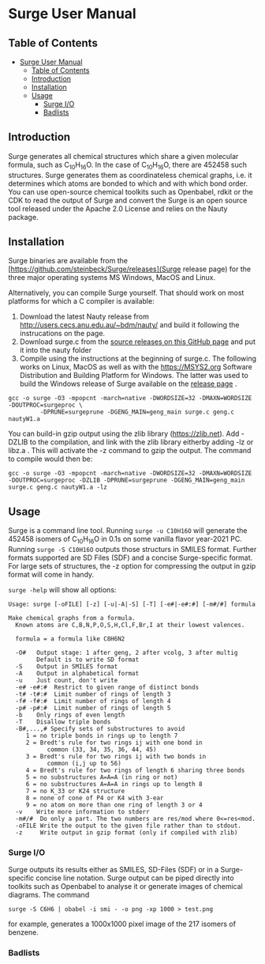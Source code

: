 # Surge User Manual
## Table of Contents
* [Surge User Manual](#surge-user-manual)
   * [Table of Contents](#table-of-contents)
   * [Introduction](#introduction)
   * [Installation](#installation)
   * [Usage](#usage)
      * [Surge I/O](#surge-io)
      * [Badlists](#badlists)

## Introduction
Surge generates all chemical structures which share a given molecular formula, such as C<sub>10</sub>H<sub>16</sub>O. In the case of C<sub>10</sub>H<sub>16</sub>O, there are 452458 such structures.
Surge generates them as coordinateless chemical graphs, i.e. it determines which atoms are bonded to which and with which bond order. You can use open-source chemical toolkits such as Openbabel, rdkit or the CDK to read the output of Surge and convert the
Surge is an open source tool released under the Apache 2.0 License and relies on the Nauty package.  

## Installation
Surge binaries are available from the [https://github.com/steinbeck/Surge/releases](Surge release page) for the three major operating systems MS Windows, MacOS and Linux.

Alternatively, you can compile Surge yourself. That should work on most platforms for which a C compiler is available:
1. Download the latest Nauty release from http://users.cecs.anu.edu.au/~bdm/nauty/ and build it following the instrucations on the page.
2. Download surge.c from the [source releases on this GitHub page](https://github.com/steinbeck/Surge/releases) and put it into the nauty folder
3. Compile using the instructions at the beginning of surge.c. The following works on Linux, MacOS as well as with the https://MSYS2.org
Software Distribution and Building Platform for Windows. The latter was used to build the Windows release of Surge available on the [release page](https://github.com/steinbeck/Surge/releases) .
```
gcc -o surge -O3 -mpopcnt -march=native -DWORDSIZE=32 -DMAXN=WORDSIZE -DOUTPROC=surgeproc \
         -DPRUNE=surgeprune -DGENG_MAIN=geng_main surge.c geng.c nautyW1.a
```
You can build-in gzip output using the zlib library (https://zlib.net). Add -DZLIB to the compilation, and link with the zlib library eitherby adding -lz or libz.a . This will activate the -z command to gzip the output. The command to compile would then be:
```
gcc -o surge -O3 -mpopcnt -march=native -DWORDSIZE=32 -DMAXN=WORDSIZE -DOUTPROC=surgeproc -DZLIB -DPRUNE=surgeprune -DGENG_MAIN=geng_main surge.c geng.c nautyW1.a -lz
```



## Usage

Surge is a command line tool. Running `surge -u C10H16O` will generate the 452458 isomers of C<sub>10</sub>H<sub>16</sub>O in 0.1s on some vanilla flavor year-2021 PC. Running `surge -S C10H16O` outputs those structurs in SMILES format. Further formats supported are SD Files (SDF) and a concise Surge-specific format.  
For large sets of structures, the -z option for compressing the output in gzip format will come in handy.

`surge -help` will show all options:

```
Usage: surge [-oFILE] [-z] [-u|-A|-S] [-T] [-e#|-e#:#] [-m#/#] formula

Make chemical graphs from a formula.
  Known atoms are C,B,N,P,O,S,H,Cl,F,Br,I at their lowest valences.

  formula = a formula like C8H6N2

  -O#   Output stage: 1 after geng, 2 after vcolg, 3 after multig
        Default is to write SD format
  -S    Output in SMILES format
  -A    Output in alphabetical format
  -u    Just count, don't write
  -e# -e#:#  Restrict to given range of distinct bonds
  -t# -t#:#  Limit number of rings of length 3
  -f# -f#:#  Limit number of rings of length 4
  -p# -p#:#  Limit number of rings of length 5
  -b    Only rings of even length
  -T    Disallow triple bonds
  -B#,...,# Specify sets of substructures to avoid
     1 = no triple bonds in rings up to length 7
     2 = Bredt's rule for two rings ij with one bond in
           common (33, 34, 35, 36, 44, 45)
     3 = Bredt's rule for two rings ij with two bonds in
           common (i,j up to 56)
     4 = Bredt's rule for two rings of length 6 sharing three bonds
     5 = no substructures A=A=A (in ring or not)
     6 = no substructures A=A=A in rings up to length 8
     7 = no K_33 or K24 structure
     8 = none of cone of P4 or K4 with 3-ear
     9 = no atom on more than one ring of length 3 or 4
  -v    Write more information to stderr
  -m#/#  Do only a part. The two numbers are res/mod where 0<=res<mod.
  -oFILE Write the output to the given file rather than to stdout.
  -z     Write output in gzip format (only if compiled with zlib)
```

### Surge I/O
Surge outputs its results either as SMILES, SD-Files (SDF) or in a Surge-specific concise line notation. Surge output can be piped directly into toolkits such as Openbabel to analyse it or generate images of chemical diagrams.
The command

```
surge -S C6H6 | obabel -i smi - -o png -xp 1000 > test.png
```

for example, generates a 1000x1000 pixel image of the 217 isomers of benzene.

### Badlists
